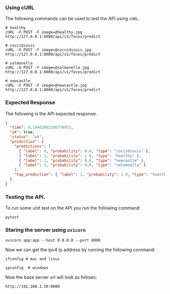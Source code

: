 ### Using cURL

The following commands can be used to test the API using `cURL`.

```shell
# healthy
cURL -X POST -F image=@healthy.jpg http://127.0.0.1:8000/api/v1/feces/predict

# coccidiosis
cURL -X POST -F image=@coccidiosis.jpg http://127.0.0.1:8000/api/v1/feces/predict

# salmonella
cURL -X POST -F image=@salmonella.jpg http://127.0.0.1:8000/api/v1/feces/predict

# newcastle
cURL -X POST -F image=@newcastle.jpg http://127.0.0.1:8000/api/v1/feces/predict

```

### Expected Response

The following is the API expected response.

```json
{
  "time": 0.19463062286376953,
  "ok": true,
  "status": "ok",
  "prediction": {
    "predictions": [
      { "label": 0, "probability": 0.0, "type": "coccidiosis" },
      { "label": 1, "probability": 1.0, "type": "healthy" },
      { "label": 2, "probability": 0.0, "type": "newcastle" },
      { "label": 3, "probability": 0.0, "type": "salmonella" }
    ],
    "top_prediction": { "label": 1, "probability": 1.0, "type": "healthy" }
  }
}
```

### Testing the API.

To run some unit test on the API you run the following command:

```shell
pytest
```

### Staring the server using `uvicorn`

```shell
uvicorn app:app --host 0.0.0.0 --port 8000
```

Now we can get the ipv4 ip address by running the following command:

```shell
ifconfig # mac and linux

ipconfig  # windows
```

Now the base server url will look as follows:

```shell
http://192.168.1.50:8000
```
